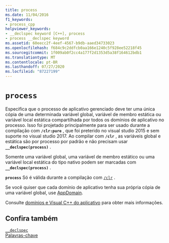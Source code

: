 ```yaml
---
title: process
ms.date: 11/04/2016
f1_keywords:
- process_cpp
helpviewer_keywords:
- __declspec keyword [C++], process
- process __declspec keyword
ms.assetid: 60eecc2f-4eef-4567-b9db-aaed34733023
ms.openlocfilehash: f684c9c2ddfcb0aa166e1240c5f928ee52218f45
ms.sourcegitcommit: 1f009ab0f2cc4a177f2d1353d5a38f164612bdb1
ms.translationtype: MT
ms.contentlocale: pt-BR
ms.lasthandoff: 07/27/2020
ms.locfileid: "87227199"
---
```

# `process`

Especifica que o processo de aplicativo gerenciado deve ter uma única cópia de uma determinada variável global, variável de membro estática ou variável local estática compartilhada por todos os domínios de aplicativo no processo. Isso foi projetado principalmente para ser usado durante a compilação com **`/clr:pure`** , que foi preterido no visual studio 2015 e sem suporte no visual studio 2017. Ao compilar com **`/clr`** , as variáveis global e estática são por processo por padrão e não precisam usar **`__declspec(process)`** .

Somente uma variável global, uma variável de membro estático ou uma variável local estática do tipo nativo podem ser marcadas com **`__declspec(process)`** .

**`process`** Só é válida durante a compilação com [`/clr`](../build/reference/clr-common-language-runtime-compilation.md) .

Se você quiser que cada domínio de aplicativo tenha sua própria cópia de uma variável global, use [AppDomain](../cpp/appdomain.md).

Consulte [domínios e Visual C++ do aplicativo](../dotnet/application-domains-and-visual-cpp.md) para obter mais informações.

## <a name="see-also"></a>Confira também

[`__declspec`](../cpp/declspec.md)<br/>
[Palavras-chave](../cpp/keywords-cpp.md)
